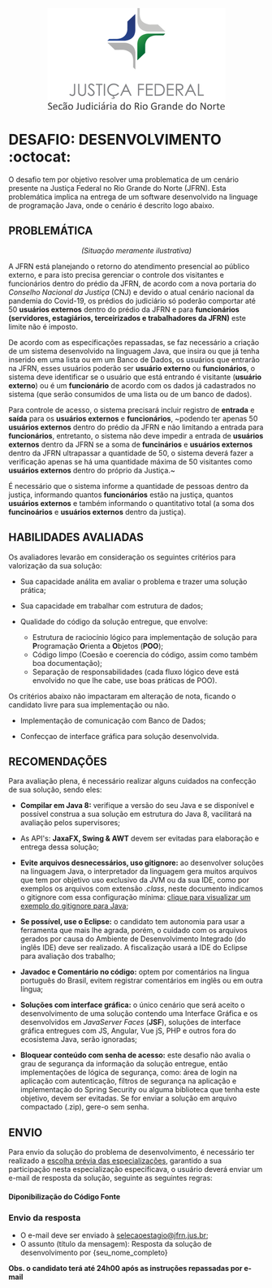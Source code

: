 <p align="center">
  <img src="../material-de-apoio/img/jfrn_logo.png" />
</p>


# DESAFIO: DESENVOLVIMENTO :octocat:

O desafio tem por objetivo resolver uma problematica de um cenário presente na Justiça Federal no Rio Grande do Norte (JFRN). Esta problemática implica na entrega de um software desenvolvido na linguage de programação Java, onde o cenário é descrito logo abaixo. 

## PROBLEMÁTICA

<p align="center">
  <i>(Situação meramente ilustrativa)</i>
</p>


A JFRN está planejando o retorno do atendimento presencial ao público externo, e para isto precisa gerenciar o controle dos visitantes e funcionários dentro do prédio da JFRN, de acordo com a nova portaria do *Conselho Nacional da Justiça* (CNJ) e devido o atual cenário nacional da pandemia do Covid-19,  os prédios do judiciário só poderão comportar até 50 **usuários externos** dentro do prédio da JFRN e para **funcionários (servidores, estagiários, terceirizados e trabalhadores da JFRN)** este limite não é imposto.

De acordo com as especificações repassadas, se faz necessário a criação de um sistema desenvolvido na linguagem Java, que insira ou que já tenha inserido em uma lista ou em um Banco de Dados, os usuários que entrarão na JFRN, esses usuários poderão ser **usuário externo** ou **funcionários**, o sistema deve identificar se o usuário que está entrando é visitante (**usuário externo**) ou é um **funcionário**  de acordo com os dados já cadastrados no sistema (que serão consumidos de uma lista ou de um banco de dados). 

Para controle de acesso, o sistema precisará incluir registro de **entrada** e **saída** para os **usuários externos** e **funcionários**, ~podendo ter apenas 50 **usuários externos** dentro do prédio da JFRN e não limitando a entrada para **funcionários**, entretanto, o sistema não deve impedir a entrada de **usuários externos** dentro da JFRN se a soma de **funcinários** e **usuários externos** dentro da JFRN ultrapassar a quantidade de 50, o sistema deverá fazer a verificação apenas se há uma quantidade máxima de 50 visitantes como **usuários externos** dentro do próprio da Justiça.~

É necessário que o sistema informe a quantidade de pessoas dentro da justiça, informando quantos **funcionários** estão na justiça, quantos **usuários externos** e também informando o quantitativo total (a soma dos **funcinoários** e **usuários externos** dentro da justiça).  

## HABILIDADES AVALIADAS

Os avaliadores levarão em consideração os seguintes critérios para valorização da sua solução:

   - Sua capacidade análita em avaliar o problema e trazer uma solução prática;
   
   - Sua capacidade em trabalhar com estrutura de dados;
   
   - Qualidade do código da solução entregue, que envolve:
      - Estrutura de raciocínio lógico para implementação de solução para **P**rogramação **O**rienta a **O**bjetos (**POO**);
      - Código limpo (Coesão e coerencia do código, assim como também boa documentação);
      - Separação de responsabilidades (cada fluxo lógico deve está envolvido no que lhe cabe, use boas práticas de POO).
      
Os critérios abaixo não impactaram em alteração de nota, ficando o candidato livre para sua implementação ou não.

   - Implementação de comunicação com Banco de Dados;
   
   - Confecçao de interface gráfica para solução desenvolvida.
      

## RECOMENDAÇÕES

Para avaliação plena, é necessário realizar alguns cuidados na confecção de sua solução, sendo eles:

   - **Compilar em Java 8:** verifique a versão do seu Java e se disponível e possível construa a sua solução em estrutura do Java 8, vacilitará na avaliação pelos supervisores;

   - As API's: **JaxaFX, Swing & AWT** devem ser evitadas para elaboração e entrega dessa solução;

   - **Evite arquivos desnecessários, uso gitignore:** ao desenvolver soluções na linguagem Java, o interpretador da linguagem gera muitos arquivos que tem por objetivo uso exclusivo da JVM ou da sua IDE, como por exemplos os arquivos com extensão *.class*, neste documento indicamos o gitignore com essa configuração mínima: [clique para visualizar  um exemplo do gitignore para Java](../.gitignore);
   
   - **Se possível, use o Eclipse:** o candidato tem autonomia para usar a ferramenta que mais lhe agrada, porém, o cuidado com os arquivos gerados por causa do Ambiente de Desenvolvimento Integrado (do inglês IDE) deve ser realizado. A fiscalização usará a IDE do Eclipse para avaliação dos trabalho;
   
   - **Javadoc e Comentário no código:** optem por comentários na lingua português do Brasil, evitem registrar comentários em inglês ou em outra língua;
   
   - **Soluções com interface gráfica:** o único cenário que será aceito o desenvolvimento de uma solução contendo uma Interface Gráfica e os desenvolvidos em *JavaServer Faces* (**JSF**), soluções de interface gráfica entregues com JS, Angular, Vue jS, PHP e outros fora do ecosistema Java, serão ignoradas;
   
   - **Bloquear conteúdo com senha de acesso:** este desafio não avalia o grau de segurança da informação da solução entregue, então implementações de lógica de segurança, como: área de login na aplicação com autenticação, filtros de segurança na aplicação e implementação do Spring Security ou alguma biblioteca que tenha este objetivo, devem ser evitadas. Se for enviar a solução em arquivo compactado (.zip), gere-o sem senha.

## ENVIO

Para envio da solução do problema de desenvolvimento, é necessário ter realizado a [escolha prévia das especializações](../README.md#2---envio-das-escolhas), garantido a sua participação nesta especialização especificava, o usuário deverá enviar um e-mail de resposta da solução, seguinte as seguintes regras:

#### Diponibilização do Código Fonte



### Envio da resposta

   - O e-mail deve ser enviado à selecaoestagio@jfrn.jus.br;
   - O assunto (título da mensagem): Resposta da solução de desenvolvimento por {seu_nome_completo}
   

**Obs. o candidato terá até 24h00 após as instruções repassadas por e-mail**
